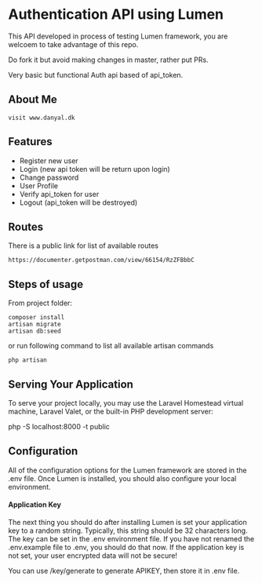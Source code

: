 # Authentication API using Lumen

This API developed in process of testing Lumen framework, you are welcoem to take advantage of this repo.

Do fork it but avoid making changes in master, rather put PRs.

Very basic but functional Auth api based of api_token.

## About Me
	
	visit www.danyal.dk
	
## Features 
 
 * Register new user
 * Login (new api token will be return upon login)
 * Change password
 * User Profile
 * Verify api_token for user
 * Logout (api_token will be destroyed)
 
## Routes 
	
There is a public link for list of available routes

	https://documenter.getpostman.com/view/66154/RzZFBbbC

## Steps of usage
From project folder:

	composer install	
	artisan migrate
	artisan db:seed


or run following command to list all available artisan commands 

	php artisan

## Serving Your Application
To serve your project locally, you may use the Laravel Homestead virtual machine, Laravel Valet, or the built-in PHP development server:

php -S localhost:8000 -t public

## Configuration
All of the configuration options for the Lumen framework are stored in the .env file. Once Lumen is installed, you should also configure your local environment.

#### Application Key
The next thing you should do after installing Lumen is set your application key to a random string. Typically, this string should be 32 characters long. The key can be set in the .env environment file. If you have not renamed the .env.example file to .env, you should do that now. If the application key is not set, your user encrypted data will not be secure!

You can use /key/generate to generate APIKEY, then store it in .env file.
